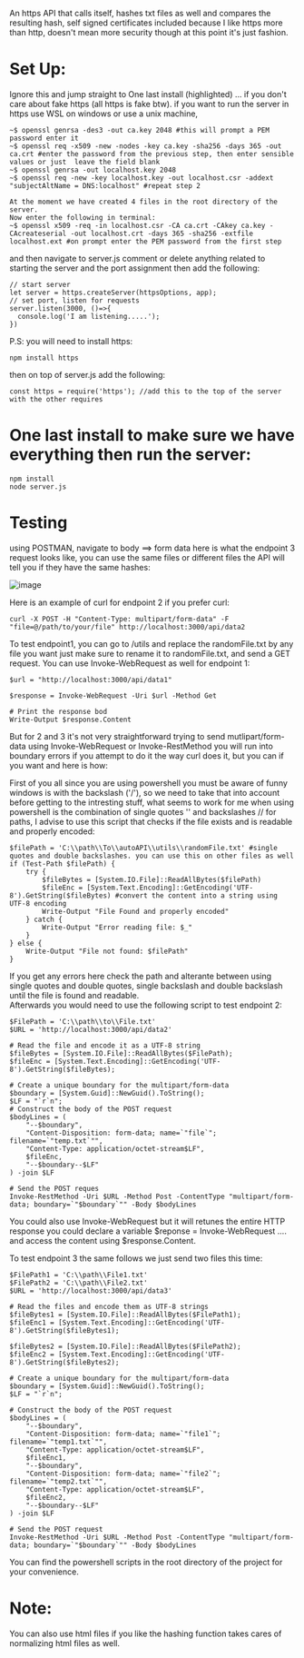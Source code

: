 
An https API that calls itself, hashes txt files as well and compares the resulting hash, self signed certificates included because I like https more than http, doesn't mean more security though at this point it's just fashion.

# Set Up:
Ignore this and jump straight to One last install (highlighted) ... if you don't care about fake https (all https is fake btw).
if you want to run the server in https use WSL on windows or use a unix machine,
```
~$ openssl genrsa -des3 -out ca.key 2048 #this will prompt a PEM password enter it
~$ openssl req -x509 -new -nodes -key ca.key -sha256 -days 365 -out ca.crt #enter the password from the previous step, then enter sensible values or just  leave the field blank
~$ openssl genrsa -out localhost.key 2048
~$ openssl req -new -key localhost.key -out localhost.csr -addext "subjectAltName = DNS:localhost" #repeat step 2

At the moment we have created 4 files in the root directory of the server.
Now enter the following in terminal:
~$ openssl x509 -req -in localhost.csr -CA ca.crt -CAkey ca.key -CAcreateserial -out localhost.crt -days 365 -sha256 -extfile localhost.ext #on prompt enter the PEM password from the first step
```
and then navigate to server.js comment or delete anything related to starting the server and the port assignment then add the following:
```
// start server
let server = https.createServer(httpsOptions, app);
// set port, listen for requests
server.listen(3000, ()=>{
  console.log('I am listening.....');
})
```
P.S: you will need to install https:
```
npm install https
```
then on top of server.js add the following: 
```
const https = require('https'); //add this to the top of the server with the other requires
```
# One last install to make sure we have everything then run the server:
```
npm install
node server.js
```

# Testing

using POSTMAN, navigate to body ==> form data here is what the endpoint 3 request looks like, you can use the same files or different files the API will tell you if they have the same hashes:


![image](https://github.com/Ahmedouu/autoAPI/assets/33392644/bd12d896-42bf-46b5-987f-76ece2323600)

Here is an example of curl for endpoint 2 if you prefer curl:
```
curl -X POST -H "Content-Type: multipart/form-data" -F "file=@/path/to/your/file" http://localhost:3000/api/data2
```

To test endpoint1, you can go to /utils and replace the randomFile.txt by any file you want just make sure to rename it to randomFile.txt, and send a GET request.
You can use Invoke-WebRequest as well for endpoint 1:
```
$url = "http://localhost:3000/api/data1"

$response = Invoke-WebRequest -Uri $url -Method Get

# Print the response bod
Write-Output $response.Content
```
But for 2 and 3 it's not very straightforward trying to send mutlipart/form-data using  Invoke-WebRequest or Invoke-RestMethod you will run into boundary errors if you attempt to do it the way curl does it, but you can if you want and here is how:

First of you all since you are using powershell you must be aware of funny windows is with the backslash ('/'), so we need to take that into account before getting to the intresting stuff, what seems to work for me when using powershell is the combination of single quotes '' and backslashes // for paths, I advise to use this script that checks if the file exists and is readable and properly encoded:
```
$filePath = 'C:\\path\\To\\autoAPI\\utils\\randomFile.txt' #single quotes and double backslashes. you can use this on other files as well
if (Test-Path $filePath) {
    try {
        $fileBytes = [System.IO.File]::ReadAllBytes($filePath)
        $fileEnc = [System.Text.Encoding]::GetEncoding('UTF-8').GetString($fileBytes) #convert the content into a string using UTF-8 encoding
        Write-Output "File Found and properly encoded"
    } catch {
        Write-Output "Error reading file: $_"
    }
} else {
    Write-Output "File not found: $filePath"
}
```
If you get any errors here check the path and alterante between using single quotes and double quotes, single backslash and double backslash until the file is found and readable.  
Afterwards you would need to use the following script to test endpoint 2:
```
$FilePath = 'C:\\path\\to\\File.txt' 
$URL = 'http://localhost:3000/api/data2'

# Read the file and encode it as a UTF-8 string
$fileBytes = [System.IO.File]::ReadAllBytes($FilePath);
$fileEnc = [System.Text.Encoding]::GetEncoding('UTF-8').GetString($fileBytes);

# Create a unique boundary for the multipart/form-data
$boundary = [System.Guid]::NewGuid().ToString();
$LF = "`r`n";
# Construct the body of the POST request
$bodyLines = ( 
    "--$boundary",
    "Content-Disposition: form-data; name=`"file`"; filename=`"temp.txt`"",
    "Content-Type: application/octet-stream$LF",
    $fileEnc,
    "--$boundary--$LF" 
) -join $LF

# Send the POST reques
Invoke-RestMethod -Uri $URL -Method Post -ContentType "multipart/form-data; boundary=`"$boundary`"" -Body $bodyLines
```
You could also use Invoke-WebRequest but it will retunes the entire HTTP response you could declare a variable $reponse = Invoke-WebRequest .... and access the content using $response.Content.

To test endpoint 3 the same follows we just send two files this time:
```
$FilePath1 = 'C:\\path\\File1.txt'
$FilePath2 = 'C:\\path\\File2.txt'
$URL = 'http://localhost:3000/api/data3'

# Read the files and encode them as UTF-8 strings
$fileBytes1 = [System.IO.File]::ReadAllBytes($FilePath1);
$fileEnc1 = [System.Text.Encoding]::GetEncoding('UTF-8').GetString($fileBytes1);

$fileBytes2 = [System.IO.File]::ReadAllBytes($FilePath2);
$fileEnc2 = [System.Text.Encoding]::GetEncoding('UTF-8').GetString($fileBytes2);

# Create a unique boundary for the multipart/form-data
$boundary = [System.Guid]::NewGuid().ToString();
$LF = "`r`n";

# Construct the body of the POST request
$bodyLines = ( 
    "--$boundary",
    "Content-Disposition: form-data; name=`"file1`"; filename=`"temp1.txt`"",
    "Content-Type: application/octet-stream$LF",
    $fileEnc1,
    "--$boundary",
    "Content-Disposition: form-data; name=`"file2`"; filename=`"temp2.txt`"",
    "Content-Type: application/octet-stream$LF",
    $fileEnc2,
    "--$boundary--$LF" 
) -join $LF

# Send the POST request
Invoke-RestMethod -Uri $URL -Method Post -ContentType "multipart/form-data; boundary=`"$boundary`"" -Body $bodyLines
```
You can find the powershell scripts in the root directory of the project for your convenience.

# Note:

You can also use html files if you like the hashing function takes cares of normalizing html files as well.
